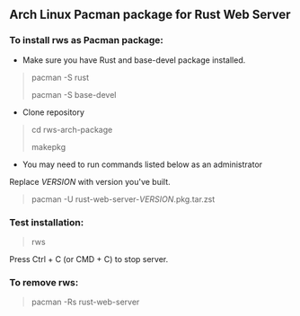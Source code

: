 ## Arch Linux Pacman package for Rust Web Server

### To install rws as Pacman package:

- Make sure you have Rust and base-devel package installed.

> pacman -S rust
> 
> pacman -S base-devel

- Clone repository

> cd rws-arch-package
> 
> makepkg

- You may need to run commands listed below as an administrator

Replace _VERSION_ with version you've built.

> pacman -U rust-web-server-_VERSION_.pkg.tar.zst


### Test installation:
> rws

Press Ctrl + C (or CMD + C) to stop server.

### To remove rws:
> pacman -Rs rust-web-server
